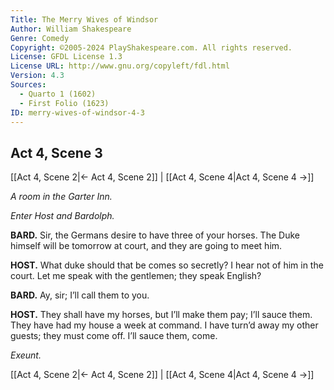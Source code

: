 ```yaml
---
Title: The Merry Wives of Windsor
Author: William Shakespeare
Genre: Comedy
Copyright: ©2005-2024 PlayShakespeare.com. All rights reserved.
License: GFDL License 1.3
License URL: http://www.gnu.org/copyleft/fdl.html
Version: 4.3
Sources:
  - Quarto 1 (1602)
  - First Folio (1623)
ID: merry-wives-of-windsor-4-3
---
```


## Act 4, Scene 3
[[Act 4, Scene 2|← Act 4, Scene 2]] | [[Act 4, Scene 4|Act 4, Scene 4 →]]

*A room in the Garter Inn.*

*Enter Host and Bardolph.*

**BARD.**
Sir, the Germans desire to have three of your horses. The Duke himself will be tomorrow at court, and they are going to meet him.

**HOST.**
What duke should that be comes so secretly? I hear not of him in the court. Let me speak with the gentlemen; they speak English?

**BARD.**
Ay, sir; I’ll call them to you.

**HOST.**
They shall have my horses, but I’ll make them pay; I’ll sauce them. They have had my house a week at command. I have turn’d away my other guests; they must come off. I’ll sauce them, come.

*Exeunt.*

[[Act 4, Scene 2|← Act 4, Scene 2]] | [[Act 4, Scene 4|Act 4, Scene 4 →]]